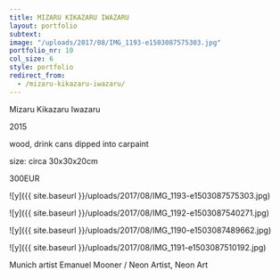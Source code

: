 ```yaml
---
title: MIZARU KIKAZARU IWAZARU
layout: portfolio
subtext: 
image: "/uploads/2017/08/IMG_1193-e1503087575303.jpg"
portfolio_nr: 10
col_size: 6
style: portfolio
redirect_from:
  - /mizaru-kikazaru-iwazaru/
---
```

Mizaru Kikazaru Iwazaru

2015

wood, drink cans dipped into carpaint

size: circa 30x30x20cm

300EUR

![y]({{ site.baseurl }}/uploads/2017/08/IMG_1193-e1503087575303.jpg)

![y]({{ site.baseurl }}/uploads/2017/08/IMG_1192-e1503087540271.jpg)

![y]({{ site.baseurl }}/uploads/2017/08/IMG_1190-e1503087489662.jpg)

![y]({{ site.baseurl }}/uploads/2017/08/IMG_1191-e1503087510192.jpg)


Munich artist Emanuel Mooner / Neon Artist, Neon Art
